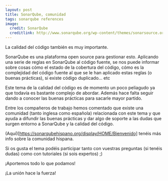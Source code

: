 ```yaml
---
layout: post
title: SonarQube, comunidad
tags: sonarqube references
image:
  credit: SonarQube
  creditlink: http://www.sonarqube.org/wp-content/themes/sonarsource.org/images/sonar.png
---
```


La calidad del código también es muy importante. 

SonarQube es una plataforma open source para gestionar esto. Aplicando una serie de reglas en SonarQube al código fuente, se nos puede informar sobre cosas cómo el estado de la cobertura del código, cómo es la complejidad del código fuente al que se le han aplicado estas reglas (o buenas prácticas), si existe código duplicado... etc

Este tema de la calidad del código es de momento un poco peliagudo ya que todavía es bastante complejo de abordar. Además hace falta seguir dando a conocer las buenas prácticas para sacarle mayor partido.

Entre los compañeros de trabajo hemos comentado que existe una comunidad (tanto inglesa como española) relacionada con este tema y que ayuda a difundir las buenas prácticas y dar algo de soporte a las dudas que surgen entorno a SonarQube y la calidad del código.

(Aquí)[https://sonarqubehispano.org/display/HOME/Bienvenido] tenéis más info sobre la comunidad hispana. 

Si os gusta el tema podéis participar tanto con vuestras preguntas (si tenéis dudas) como con tutoriales (si sois expertos) ;)

¡Aportemos todo lo que podamos!

¡La unión hace la fuerza!
